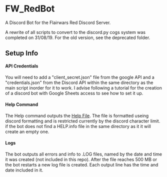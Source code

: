 # FW_RedBot
A Discord Bot for the Flairwars Red Discord Server.

A rewrite of all scripts to convert to the discord.py cogs system was completed on 31/08/19. For the old version, see the deprecated folder.

## Setup Info
#### API Credentials
You will need to add a "client_secret.json" file from the google API and a "credentials.json" from the Discord API within the same directory as the main script inorder for it to work. I advise following a tutorial for the creation of a discord bot with Google Sheets access to see how to set it up.
#### Help Command
The Help command outputs the [Help File](HELP.info). The file is formatted useing discord formatting and is restricted currently by the discord character limit. if the bot does not find a HELP.info file in the same directory as it it will create an empty one.
#### Logs
The bot outputs all errors and info to .LOG files, named by the date and time it was created (not included in this repo). After the file reaches 500 MB or the bot restarts a new log file is created. Each output line has the time and date included in it.
